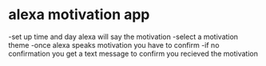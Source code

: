 # alexa motivation app
-set up time and day alexa will say the motivation
-select a motivation theme
-once alexa speaks motivation you have to confirm
-if no confirmation you get a text message to confirm you recieved the motivation
